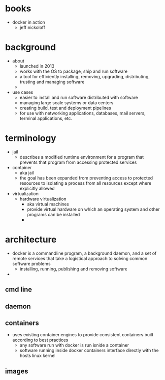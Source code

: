 # books
  - docker in action
    - jeff nickoloff


# background
  - about
    - launched in 2013
    - works with the OS to package, ship and run software
    - a tool for efficiently installing, removing, upgrading, distributing, trusting and managing software
    -
  - use cases
    - easier to install and run software distributed with software
    - managing large scale systems or data centers
    - creating build, test and deployment pipelines
    - for use with networking applications, databases, mail servers, terminal applications, etc.

# terminology
  - jail
    - describes a modified runtime environment for a program that prevents that program from accessing protected services
  - container
    - aka jail
    - the goal has been expanded from preventing access to protected resources to isolating a process from all resources except where explicitly allowed
  - virtualization
    - hardware virtualization
      - aka virtual machines
      - provide virtual hardware on which an operating system and other programs can be installed
      -



# architecture
  - docker is a commandline program, a background daemon, and a set of remote services that take a logistical approach to solving common software problems
    - installing, running, publishing and removing software
  -

## cmd line

## daemon

## containers
  - uses existing container engines to provide consistent containers built according to best practices
    - any software run with docker is run isnide a container
    - software running inside docker containers interface directly with the hosts linux kernel
## images
